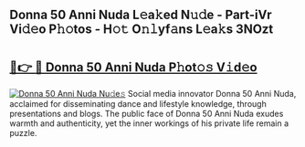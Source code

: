 ## Donna 50 Anni Nuda L𝚎a𝚔ed N𝚞𝚍e - Part-iVr Vi𝚍𝚎o P𝚑𝚘tos - H𝚘𝚝 O𝚗𝚕yf𝚊ns L𝚎a𝚔s 3NOzt

# <h2><a href="http://kf7l4yi.oniu.top/?m=Donna+50+Anni+Nuda">🔗👉 🔴 Donna 50 Anni Nuda P𝚑ot𝚘𝚜 V𝚒d𝚎o</a></h2>

[![Donna 50 Anni Nuda Nu𝚍e𝚜](https://i.imgur.com/0qMVB7G.gif)](http://kf7l4yi.oniu.top/?m=Donna+50+Anni+Nuda)
Social media innovator Donna 50 Anni Nuda, acclaimed for disseminating dance and lifestyle knowledge, through presentations and blogs. The public face of Donna 50 Anni Nuda exudes warmth and authenticity, yet the inner workings of his private life remain a puzzle.  

